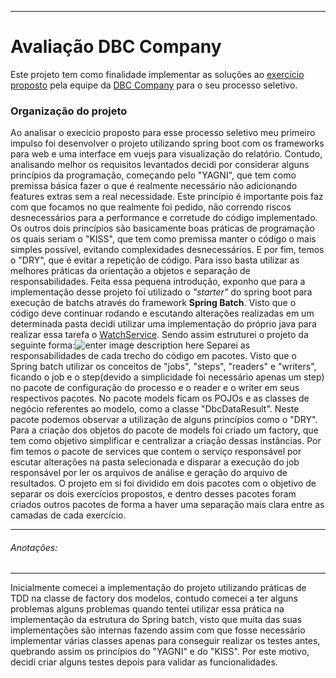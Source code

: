 ___
# Avaliação DBC Company
Este projeto tem como finalidade implementar as soluções ao [exercício proposto](https://drive.google.com/file/d/1Ub6yCGiBHyZnnngWFZ-DjSQ9CruvVKqP/view?usp=sharing) pela equipe da [DBC Company](https://www.dbccompany.com.br/) para o seu processo seletivo.


### Organização do projeto

Ao analisar o execício proposto para esse processo seletivo meu primeiro impulso foi desenvolver o projeto utilizando spring boot com os frameworks para web e uma interface em vuejs para visualização do relatório. Contudo, analisando melhor os requisitos levantados decidi por considerar alguns princípios da programação, começando pelo "YAGNI", que tem como premissa básica fazer o que é realmente necessário não adicionando features extras sem a real necessidade. Este princípio é importante pois faz com que focamos no que realmente foi pedido, não correndo riscos desnecessários para a performance e corretude do código implementado. Os outros dois princípios são basicamente boas práticas de programação os quais seriam o "KISS", que tem como premissa manter o código o mais simples possível, evitando complexidades desnecessários. E por fim, temos o "DRY", que é evitar a repetição de código. Para isso basta utilizar as melhores práticas da orientação a objetos e separação de responsabilidades.
Feita essa pequena introdução, exponho que para a implementação desse projeto foi utilizado o *"starter"* do spring boot para execução de batchs através do framework **Spring Batch**. Visto que o código deve continuar rodando e escutando alterações realizadas em um determinada pasta decidi utilizar uma implementação do próprio java para realizar essa tarefa o [WatchService](https://docs.oracle.com/javase/8/docs/api/java/nio/file/WatchService.html). Sendo assim estruturei o projeto da seguinte forma:![enter image description here](https://i.ibb.co/XZt9Ftd/image.png)
Separei as responsabilidades de cada trecho do código em pacotes. Visto que o Spring batch utilizar os conceitos de "jobs", "steps", "readers" e "writers", ficando o job e o step(devido a simplicidade foi necessário apenas um step) no pacote de configuração do processo e o reader e o writer em seus respectivos pacotes. No pacote models ficam os POJOs e as classes de negócio referentes ao modelo, como a classe "DbcDataResult". Neste pacote podemos observar a utilização de alguns princípios como o "DRY". Para a criação dos objetos do pacote de models foi criado um factory, que tem como objetivo simplificar e centralizar a criação dessas instâncias. Por fim temos o pacote de services que contem o serviço responsável por escutar alterações na pasta selecionada e disparar a execução do job responsável por ler os arquivos de análise e geração do arquivo de resultados.
O projeto em si foi dividido em dois pacotes com o objetivo de separar os dois exercícios propostos, e dentro desses pacotes foram criados outros pacotes de forma a haver uma separação mais clara entre as camadas de cada exercício.

_____

###### Anotações:
______

Inicialmente comecei a implementação do projeto utilizando práticas de TDD na classe de factory dos modelos, contudo comecei a ter alguns problemas  alguns problemas quando tentei utilizar essa prática na implementação da estrutura do Spring batch, visto que muita das suas implementações são internas fazendo assim com que fosse necessário implementar várias classes apenas para conseguir realizar os testes antes, quebrando assim os princípios do "YAGNI" e do "KISS". Por este motivo, decidi criar alguns testes depois para validar as funcionalidades.
